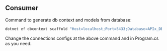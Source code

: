 ## Consumer

Command to generate db context and models from database:

```bash
dotnet ef dbcontext scaffold "Host=localhost;Port=5433;Database=APIx_DB;UserName=postgres;Password=postgres;" Npgsql.EntityFrameworkCore.PostgreSQL --data-annotations --context-dir Data --output-dir Models --namespace Consumer.Models --context-namespace Consumer.Data --force
```

Change the connections configs at the above command and in Program.cs as you need.